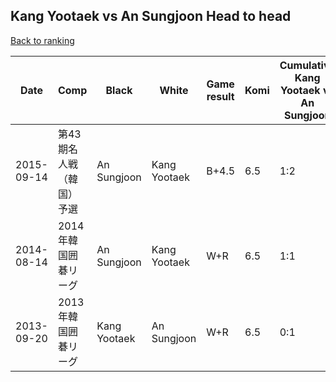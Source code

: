 ## Kang Yootaek vs An Sungjoon Head to head

[Back to ranking](../../index.md)




| **Date** | **Comp** | **Black** | **White** | **Game result** | **Komi** | **Cumulative Kang Yootaek vs An Sungjoon** | **Kang Yootaek streak** | **An Sungjoon streak** | 
| --- | --- | --- | --- | --- | --- | --- | --- | --- |
| 2015-09-14 | 第43期名人戦（韓国）予選 | An Sungjoon | Kang Yootaek | B+4.5 | 6.5 | 1:2 | 0 | 1 | 
| 2014-08-14 | 2014年韓国囲碁リーグ | An Sungjoon | Kang Yootaek | W+R | 6.5 | 1:1 | 1 | 0 | 
| 2013-09-20 | 2013年韓国囲碁リーグ | Kang Yootaek | An Sungjoon | W+R | 6.5 | 0:1 | 0 | 1 |




